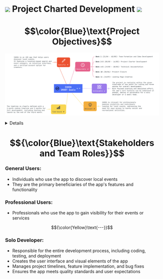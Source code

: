 # <img src="https://i.ibb.co/prz5FVC4/logo-iakoa.png" height='40'/> Project Charted Development <img src="https://i.ibb.co/prz5FVC4/logo-iakoa.png" height='40'/> 

# $$\color{Blue}\text{Project Objectives}$$
![Aperçu de l'application](https://github.com/vlldnt/Portfolio-IAKOA/blob/main/doc/images/projectObjectives.png?raw=true)

<details>

    📱App Goal
    IAKOA is an iOS app that helps users discover local events. <br>It features a location-based search and event category, an intuitive interface, and a verified account option for creators.
    
    ⏳ Track progress through milestones:
    - Week 1b(21/04 - 02/05): Team Formation and Idea Development
    - Week 2-3 (05/05 - 16/05): Project Charter Development
    - Week 4-5 (19/05 - 30/05): Technical Documentation
    - Week 6-9 (02/06 - 27/06): MVP Development & Execution
    - Week 10 (30/06): Project Closure
    - Week 11 (18/07): Landing Page Creation
    
    🤝 Respect of the timeline
    The project is feasible within the given timeline for full development, supported by focused planning and phased feature implementation.
    
    🎯 Public target
    IAKOA is relevant for professionals seeking visibility and individuals looking for local events, addressing the need for easy access to nearby social and recreational activities.
    
    📅 Time-bound
    The timeline is clearly defined with a 1-month coding timeline and 3 months for full development, including testing and launch by the end of the third month.
</details>


# $${\color{Blue}\text{Stakeholders and Team Roles}}$$

### **General Users:** 
- Individuals who use the app to discover local events
- They are the primary beneficiaries of the app's features and functionality

### **Professional Users:** 
- Professionals who use the app to gain visibility for their events or services

$${\color{Yellow}\text{---}}$$ 

### **Solo Developer**:

- Responsible for the entire development process, including coding, testing, and deployment<br>
- Creates the user interface and visual elements of the app <br>
- Manages project timelines, feature implementation, and bug fixes<br>
- Ensures the app meets quality standards and user expectations

